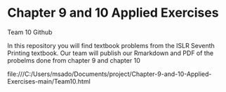 # Chapter 9 and 10 Applied Exercises
 Team 10 Github


In this repository you will find textbook problems from the ISLR Seventh Printing textbook.
Our team will publish our Rmarkdown and PDF of the probelms done from chapter 9 and chapter 10


file:///C:/Users/msado/Documents/project/Chapter-9-and-10-Applied-Exercises-main/Team10.html
